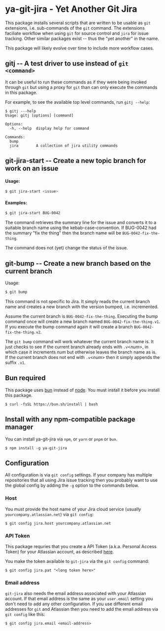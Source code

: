 # ya-git-jira - Yet Another Git Jira

This package installs several scripts that are written to be
usable as `git` extensions, i.e. sub-commands of the `git` command.
The extensions faciliate workflow when using `git` for source control and `jira`
for issue tracking. Other similar packages exist -- thus the "yet another"
in the name.

This package will likely evolve over time to include more workflow cases.

## gitj -- A test driver to use instead of `git <command>`

It can be useful to run these commands as if they were being invoked through
`git` but using a proxy for `git` than can only execute the commands in this
package.

For example, to see the available top level commands, run `gitj --help`:

```
$ gitj ---help
Usage: gitj [options] [command]

Options:
  -h, --help  display help for command

Commands:
  bump
  jira        A collection of jira utility commands
```

## git-jira-start -- Create a new topic branch for work on an issue

#### Usage:
```bash
$ git jira-start <issue>
```

#### Examples:
```bash
$ git jira-start BUG-0042
```

The command retrieves the summary line for the issue and converts it to
a suitable branch name using the kebab-case-convention. If BUG-0042 had
the summary "fix the thing" then the branch name will be `BUG-0042-fix-the-thing`.

The command does not (yet) change the status of the issue.

## git-bump -- Create a new branch based on the current branch

Usage:
```bash
$ git bump
```

This command is not specific to Jira. It simply reads the current branch name and creates a new branch with the version bumped, i.e. incremented.

Assume the current branch is `BUG-0042-fix-the-thing`.
Executing the bump command once will create a new branch named `BUG-0042-fix-the-thing.v1`. If you execute the bump command again it will
create a branch `BUG-0042-fix-the-thing.v2`.

The `git bump` command will work whatever the current branch name is.
It just checks to see if the current branch already ends with `.v`<*num*>,
in which case it increments *num* but otherwise leaves the branch name as is.
If the current branch does not end with `.v`<*num*> then it simply appends the
suffix `.v1`.

##  Bun required

This package uses [bun](https://bun.sh) instead of [node](https://nodejs.org/en).
You must install it before you install this package.

```
$ curl -fsSL https://bun.sh/install | bash
```

## Install with any npm-compatible package manager

You can install ya-git-jira via `npm`, or `yarn` or `pnpm` or `bun`.

```
$ npm install -g ya-git-jira
```

## Configuration

All configuration is via `git config` settings. If your company has multiple
repositories that all using Jira issue tracking then you probably want to use
the global config by adding the `-g` option to the commands below.

### Host

You must provide the host name of your Jira cloud service (usually `yourcompany.atlassian.net`) via  `git config`:

```
$ git config jira.host yourcompany.atlassian.net
```

### API Token

This package requries that you create a API Token (a.k.a. Personal Access Token) for your Atlassian
account, as described [here](https://support.atlassian.com/atlassian-account/docs/manage-api-tokens-for-your-atlassian-account/).

You make the token available to `git-jira` via the `git config` command:

```
$ git config jira.pat "<long token here>"
```

### Email address

`git-jira` also needs the email address associated with your Atlassian account.
If that email address is the same as your `user.email` setting you don't need to
add any other configuration. If you use different email addresses for `git` and Atlassian
then you need to add the email address via `git config` like this:

```
$ git config jira.email <email-address>
```
